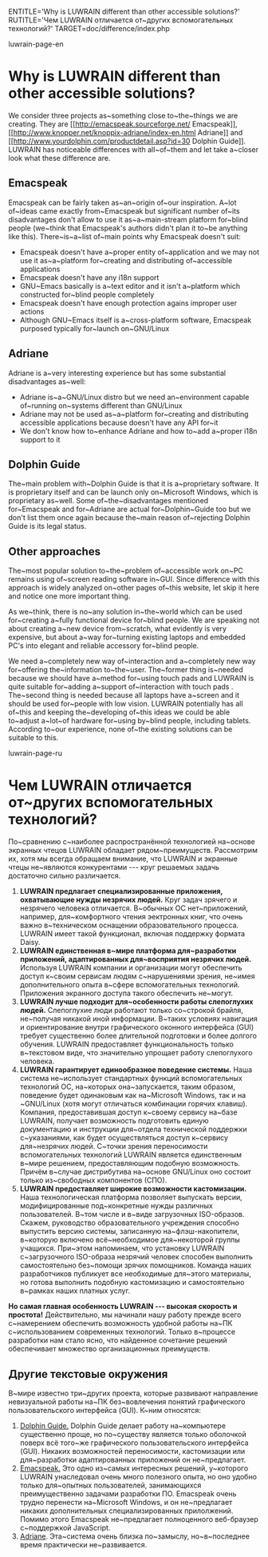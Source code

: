 
ENTITLE='Why is LUWRAIN different than other accessible solutions?'
RUTITLE='Чем LUWRAIN отличается от~других вспомогательных технологий?'
TARGET=doc/difference/index.php

luwrain-page-en

# Why is LUWRAIN different than other accessible solutions?

We consider three projects as~something close to~the~things 
we are creating. 
They are 
[[http://emacspeak.sourceforge.net/ Emacspeak]],
[[http://www.knopper.net/knoppix-adriane/index-en.html Adriane]] and
[[http://www.yourdolphin.com/productdetail.asp?id=30 Dolphin Guide]].
LUWRAIN has noticeable differences with all~of~them
and let take a~closer look what these difference are.

## Emacspeak

Emacspeak can be fairly taken as~an~origin of~our inspiration.
A~lot of~ideas came exactly from~Emacspeak 
but significant number of~its disadvantages don't allow to use it as~a~main-stream platform for~blind people
(we~think that Emacspeak's authors didn't plan it to~be anything like this). 
There~is~a~list of~main points why Emacspeak doesn't suit:

* Emacspeak doesn't have a~proper entity of~application
and we may not use it as~a~platform for~creating and distributing of~accessible applications
* Emacspeak doesn't have any i18n support
* GNU~Emacs basically  is a~text editor 
and it isn't a~platform which constructed for~blind people completely 
* Emacspeak doesn't have enough protection agains improper user actions
* Although GNU~Emacs itself is a~cross-platform software,
Emacspeak purposed typically for~launch on~GNU/Linux

## Adriane

Adriane is a~very interesting experience but has some substantial disadvantages as~well:

* Adriane is~a~GNU/Linux distro 
but we need an~environment capable of~running on~systems different than GNU/Linux
* Adriane may not be used as~a~platform for~creating and distributing accessible applications 
because doesn't have any API for~it
* We don't know how to~enhance Adriane and how to~add a~proper i18n support to it

## Dolphin Guide

The~main problem with~Dolphin Guide is that it is a~proprietary software. 
It is proprietary itself and can be launch only on~Microsoft Windows, which is proprietary as~well. 
Some of~the~disadvantages mentioned for~Emacspeak and for~Adriane are actual for~Dolphin~Guide too 
but we don't list them once again because the~main reason 
 of~rejecting Dolphin Guide is its legal status.

## Other approaches

The~most popular solution to~the~problem of~accessible work on~PC remains 
using of~screen reading software in~GUI.
Since difference with  this approach is widely analyzed on~other pages of~this website, 
let skip it here and notice one more important thing. 

As we~think, there is no~any solution in~the~world which can be used 
for~creating a~fully functional device for~blind people.
We are speaking not about creating a~new device from~scratch,
what evidently is very expensive,
 but about a~way for~turning existing laptops and embedded PC's into elegant and reliable accessory for~blind people.

We need a~completely new way of~interaction and a~completely new way for~offering  the~information to~the~user.
The~former thing is~needed because we should have a~method for~using touch pads 
and LUWRAIN is quite suitable for~adding a~support of~interaction with touch pads .
The~second thing  is needed because all laptops have a~screen and  it should be used for~people with low vision.
LUWRAIN potentially has all of~this  and keeping the~developing of~this ideas we 
could be able to~adjust a~lot~of hardware for~using by~blind people, including tablets. 
According to~our experience, none of~the existing solutions can be suitable to this. 

luwrain-page-ru

# Чем LUWRAIN отличается от~других вспомогательных технологий?

По~сравнению с~наиболее распространённой технологией на~основе экранных чтецов LUWRAIN обладает рядом~преимуществ.
Рассмотрим их, хотя мы всегда обращаем внимание, что LUWRAIN и экранные чтецы не~являются конкурентами ---
круг решаемых задачь достаточно сильно различается.

1. **LUWRAIN предлагает специализированные приложения, охватывающие нужды незрячих людей.** 
Круг задач зрячего и незрячего человека отличается.
В~обычных ОС нет~приложений, например, для~комфортного чтения эектронных книг, 
что очень важно в~техническом оснащении образовательного процесса.
LUWRAIN имеет такой функционал, включая поддержку формата Daisy.
2. **LUWRAIN единственная в~мире платформа для~разработки приложений, адаптированных для~восприятия незрячих людей.**
Используя LUWRAIN компании и организации могут обеспечить доступ к~своим сервисам людям с~нарушениями зрения,
не~имея дополнительного опыта в~сфере вспомогательных технологий.
Приложения экранного доступа такого обеспечить не~могут.
3. **LUWRAIN лучше подходит для~особенности работы слепоглухих людей.**
Слепоглухие люди работают только со~строкой брайля, не~получая никакой иной информации.
В~таких условиях навигация и ориентирование внутри графического оконного интерфейса (GUI) 
требует существенно более длительной подготовки и более долгого обучения.
LUWRAIN предоставляет функциональность только в~текстовом виде, 
что значительно упрощает работу слепоглухого человека.
4. **LUWRAIN гарантирует единообразное поведение системы.**
Наша система не~использует стандартных функций вспомогательных технологий ОС, на~которых она~запускается,
таким образом, поведение будет одинаковым как на~Microsoft Windows, так и на ~GNU/Linux (хотя могут отличаться комбинации горячих клавиш).
Компания, предоставившая доступ к~своему сервису на~базе LUWRAIN,
получает возможность подготовить единую документацию и инструкции для~отдела технической поддержки
с~указаниями, как будет осуществляться доступ к~сервису для~незрячих людей. 
С~точки зрения переносимости вспомогательных технологий LUWRAIN является единственным в~мире решением, предоставляющим подобную возможность.
Причём в~случае дистрибутива на~основе GNU/Linux оно состоит только из~свободных компонентов (СПО).
5. **LUWRAIN предоставляет широкие возможности кастомизации.**
Наша технологическая платформа позволяет выпускать версии, модифицированные под~конкретные нужды различных пользователей.
В~том числе и в~виде загрузочных ISO-образов.
Скажем, руководство образовательного учреждения способно выпустить версию системы, записанную на~флэш-накопители,
в~которую включено всё~необходимое для~некоторой группы учащихся.
При~этом напоминаем, что установку LUWRAIN с~загрузочного ISO-образа незрячий человек способен выполнить самостоятельно без~помощи зрячих помощников. 
Команда наших разработчиков публикует все необходимые для~этого материалы, 
но готова выполнить подобную кастомизацию и самостоятельно в~рамках наших платных услуг.

__Но самая главная особенность LUWRAIN --- высокая скорость и простота!__ 
Действительно, мы начинали нашу работу прежде всего с~намерением обеспечить возможность удобной работы на~ПК
с~использованием современных технологий. 
Только в~процессе разработки нам стало ясно, что найденное сочетание решений обеспечивает множество организационных преимуществ.

## Другие текстовые окружения

В~мире известно три~других проекта, 
которые развивают направление невизуальной работы на~ПК без~вовлечения понятий графического пользовательского интерфейса (GUI).
К~ним относятся:

1. [Dolphin Guide.](http://www.yourdolphin.com/productdetail.asp?id=30) 
Dolphin Guide делает работу на~компьютере существенно проще,
но по~существу является только оболочкой поверх всё того~же графического пользовательского интерфейса (GUI).
Никаких возможностей переносимости, кастомизации или для~разработки адаптированных приложений он не~предлагает.
2. [Emacspeak.](http://emacspeak.sourceforge.net)
Это одно из~самых интересных решений, у~которого LUWRAIN унаследовал очень много полезного опыта,
но оно удобно только для~опытных пользователей, занимающихся преимущественно задачами разработки ПО.
Emacspeak очень трудно перенести на~Microsoft Windows,
и он не~предлагает никаких дополнительных специализированных прилолжений.
Помимо этого Emacspeak не~предлагает полноценного веб-браузер  с~поддержкой JavaScript.
3. [Adriane](http://www.knopper.net/knoppix-adriane/index-en.html).
Эта~система очень близка по~замыслу, но~в~последнее время практически не~развивается.
